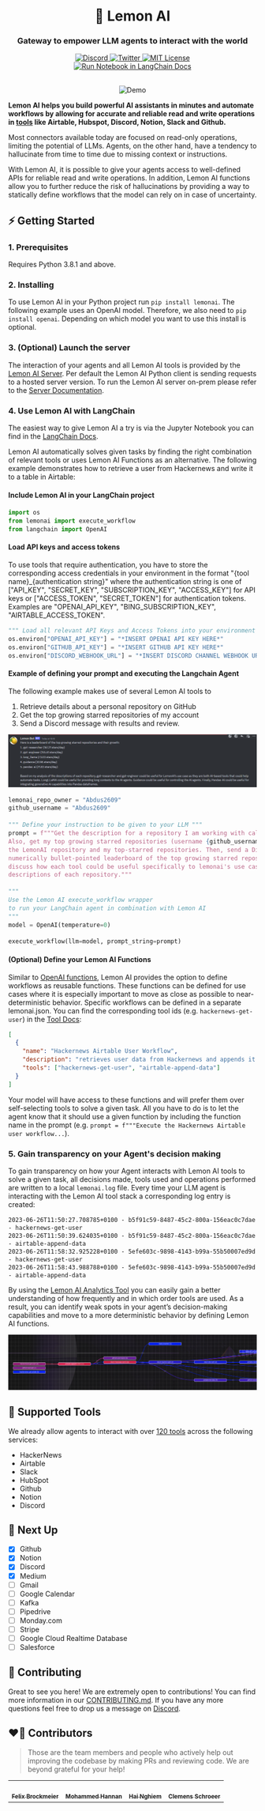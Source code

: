 <div align="center">
  <h1>🍋 Lemon AI</h1>
  <h3>Gateway to empower LLM agents to interact with the world</h3>
  <a href="https://discord.gg/bsgzjEpw">
<img alt="Discord" src="https://img.shields.io/badge/Join Discord-x?style=flat&logo=discord&logoColor=white&label&labelColor=gray&color=5865F2">
  </a>
  <a href="https://twitter.com/getlemonai">
    <img alt="Twitter" src="https://img.shields.io/badge/Tweet at us-x?style=flat&logo=twitter&logoColor=white&label&labelColor=gray&color=1DA1F2">
  </a>
  <a href="https://github.com/trpc/trpc/blob/main/LICENSE">
    <img alt="MIT License" src="https://img.shields.io/github/license/felixbrock/lemonai?labelColor=gray&color=yellow" />
  </a>
  <br />
    <a href="https://python.langchain.com/docs/modules/agents/tools/integrations/lemonai">
    <img alt="Run Notebook in LangChain Docs" src="https://img.shields.io/badge/Run Notebook From LangChain Docs-x?style=for-the-badge&logoColor=white&label&labelColor=gray&color=gray">
  </a>
  <br />
  <br />
  <figure>
    <img src="heatmap-example.gif" alt="Demo" />
  </figure>
</div>

**Lemon AI helps you build powerful AI assistants in minutes and automate workflows by allowing for accurate and reliable read and write operations in [tools](#🧩-supported-tools) like Airtable, Hubspot, Discord, Notion, Slack and Github.**

Most connectors available today are focused on read-only operations, limiting the potential of LLMs. Agents, on the other hand, have a tendency to hallucinate from time to time due to missing context or instructions.

With Lemon AI, it is possible to give your agents access to well-defined APIs for reliable read and write operations. In addition, Lemon AI functions allow you to further reduce the risk of hallucinations by providing a way to statically define workflows that the model can rely on in case of uncertainty.

## ⚡️ Getting Started

### 1. Prerequisites

Requires Python 3.8.1 and above.

### 2. Installing

To use Lemon AI in your Python project run `pip install lemonai`. The following example uses an OpenAI model. Therefore, we also need to `pip install openai`. Depending on which model you want to use this install is optional.

### 3. (Optional) Launch the server

The interaction of your agents and all Lemon AI tools is provided by the [Lemon AI Server](https://github.com/felixbrock/lemonai-server). Per default the Lemon AI Python client is sending requests to a hosted server version. To run the Lemon AI server on-prem please refer to the [Server Documentation](https://github.com/felixbrock/lemonai-server).

### 4. Use Lemon AI with LangChain

The easiest way to give Lemon AI a try is via the Jupyter Notebook you can find in the [LangChain Docs](https://python.langchain.com/docs/modules/agents/tools/integrations/lemonai).

Lemon AI automatically solves given tasks by finding the right combination of relevant tools or uses Lemon AI Functions as an alternative. The following example demonstrates how to retrieve a user from Hackernews and write it to a table in Airtable:

#### Include Lemon AI in your LangChain project

```Python
import os
from lemonai import execute_workflow
from langchain import OpenAI
```

#### Load API keys and access tokens

To use tools that require authentication, you have to store the corresponding access credentials in your environment in the format "{tool name}\_{authentication string}" where the authentication string is one of ["API_KEY", "SECRET_KEY", "SUBSCRIPTION_KEY", "ACCESS_KEY"] for API keys or ["ACCESS_TOKEN", "SECRET_TOKEN"] for authentication tokens. Examples are "OPENAI_API_KEY", "BING_SUBSCRIPTION_KEY", "AIRTABLE_ACCESS_TOKEN".

```Python
""" Load all relevant API Keys and Access Tokens into your environment variables """
os.environ["OPENAI_API_KEY"] = "*INSERT OPENAI API KEY HERE*"
os.environ["GITHUB_API_KEY"] = "*INSERT GITHUB API KEY HERE*"
os.environ["DISCORD_WEBHOOK_URL"] = "*INSERT DISCORD CHANNEL WEBHOOK URL HERE*"
```

#### Example of defining your prompt and executing the Langchain Agent

The following example makes use of several Lemon AI tools to

1. Retrieve details about a personal repository on GitHub
2. Get the top growing starred repositories of my account
3. Send a Discord message with results and review.

![Use Case Example](use-case-example.png)

```Python
lemonai_repo_owner = "Abdus2609"
github_username = "Abdus2609"

""" Define your instruction to be given to your LLM """
prompt = f"""Get the description for a repository I am working with called lemonai (owner {lemonai_repo_owner}).
Also, get my top growing starred repositories (username {github_username}). Analyze the descriptions of both
the LemonAI repository and my top-starred repositories. Then, send a Discord message that first displays a
numerically bullet-pointed leaderboard of the top growing starred repositories and their growth, and secondly
discuss how each tool could be useful specifically to lemonai's use case based on your analysis of the
descriptions of each repository."""

"""
Use the Lemon AI execute_workflow wrapper
to run your LangChain agent in combination with Lemon AI
"""
model = OpenAI(temperature=0)

execute_workflow(llm=model, prompt_string=prompt)
```

#### (Optional) Define your Lemon AI Functions

Similar to [OpenAI functions](https://openai.com/blog/function-calling-and-other-api-updates), Lemon AI provides the option to define workflows as reusable functions. These functions can be defined for use cases where it is especially important to move as close as possible to near-deterministic behavior. Specific workflows can be defined in a separate lemonai.json. You can find the corresponding tool ids (e.g. `hackernews-get-user`) in the [Tool Docs](https://github.com/felixbrock/lemonai/blob/main/docs/tools.md):

```json
[
  {
    "name": "Hackernews Airtable User Workflow",
    "description": "retrieves user data from Hackernews and appends it to a table in Airtable",
    "tools": ["hackernews-get-user", "airtable-append-data"]
  }
]
```

Your model will have access to these functions and will prefer them over self-selecting tools to solve a given task. All you have to do is to let the agent know that it should use a given function by including the function name in the prompt (e.g. `prompt = f"""Execute the Hackernews Airtable user workflow...`).

### 5. Gain transparency on your Agent's decision making

To gain transparency on how your Agent interacts with Lemon AI tools to solve a given task, all decisions made, tools used and operations performed are written to a local `lemonai.log` file. Every time your LLM agent is interacting with the Lemon AI tool stack a corresponding log entry is created:

```log
2023-06-26T11:50:27.708785+0100 - b5f91c59-8487-45c2-800a-156eac0c7dae - hackernews-get-user
2023-06-26T11:50:39.624035+0100 - b5f91c59-8487-45c2-800a-156eac0c7dae - airtable-append-data
2023-06-26T11:58:32.925228+0100 - 5efe603c-9898-4143-b99a-55b50007ed9d - hackernews-get-user
2023-06-26T11:58:43.988788+0100 - 5efe603c-9898-4143-b99a-55b50007ed9d - airtable-append-data
```

By using the [Lemon AI Analytics Tool](https://github.com/felixbrock/lemonai-analytics) you can easily gain a better understanding of how frequently and in which order tools are used. As a result, you can identify weak spots in your agent’s decision-making capabilities and move to a more deterministic behavior by defining Lemon AI functions.

![Heatmap Example](heatmap-example.png)

## 🧩 Supported Tools

We already allow agents to interact with over [120 tools](https://github.com/felixbrock/lemonai/blob/main/docs/tools.md) across the following services:

- HackerNews
- Airtable
- Slack
- HubSpot
- Github
- Notion
- Discord

## 🩻 Next Up

- [x] Github
- [x] Notion
- [x] Discord
- [x] Medium
- [ ] Gmail
- [ ] Google Calendar
- [ ] Kafka
- [ ] Pipedrive
- [ ] Monday.com
- [ ] Stripe
- [ ] Google Cloud Realtime Database
- [ ] Salesforce

## 🦸 Contributing

Great to see you here! We are extremely open to contributions! You can find more information in our [CONTRIBUTING.md](https://github.com/felixbrock/lemonai/blob/main/.github/CONTRIBUTING.md). If you have any more questions feel free to drop us a message on <a href="https://discord.gg/bsgzjEpw">Discord</a>.

## ❤️‍🔥 Contributors

> Those are the team members and people who actively help out improving the codebase by making PRs and reviewing code. We are beyond grateful for your help!

<table cellspacing="0" cellpadding="0" style="border:none;">
  <tbody>
    <tr style="border:none;">
      <td align="center" style="border:none;"><a href="https://twitter.com/felixbrockm"><img src="https://avatars.githubusercontent.com/u/70200999?s=100&v=4" width="70px;" alt="" style="border-radius: 50%;"/><br /><sub><b>Felix Brockmeier</b></sub></a></td>
      <td align="center" style="border:none;"><a href="https://www.linkedin.com/in/mohammed-abdus-samad-hannan-3a2687202/"><img src="https://avatars.githubusercontent.com/u/72310364?s=100&v=4" width="70px;" alt="" style="border-radius: 50%;"/><br /><sub><b>Mohammed Hannan</b></sub></a></td>
      <td align="center" style="border:none;"><a href="https://www.linkedin.com/in/haiphunghiem/"><img src="https://avatars.githubusercontent.com/u/16231195?s=100&v=4" width="70px;" alt="" style="border-radius: 50%;"/><br /><sub><b>Hai Nghiem</b></sub></a></td>
      <td align="center" style="border:none;"><a href="https://twitter.com/schroeerclemens"><img src="https://avatars.githubusercontent.com/u/84038864?s=100&v=4" width="70px;" alt="" style="border-radius: 50%;"/><br /><sub><b>Clemens Schroeer</b></sub></a></td>
    </tr>
  </tbody>
</table>
